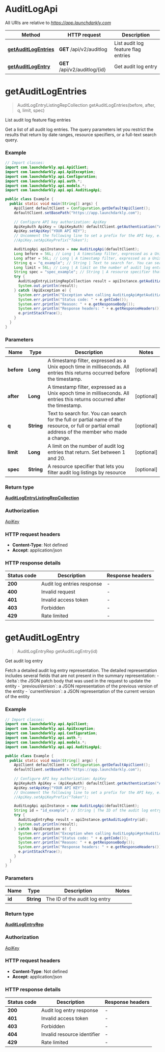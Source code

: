 # AuditLogApi

All URIs are relative to *https://app.launchdarkly.com*

Method | HTTP request | Description
------------- | ------------- | -------------
[**getAuditLogEntries**](AuditLogApi.md#getAuditLogEntries) | **GET** /api/v2/auditlog | List audit log feature flag entries
[**getAuditLogEntry**](AuditLogApi.md#getAuditLogEntry) | **GET** /api/v2/auditlog/{id} | Get audit log entry


<a name="getAuditLogEntries"></a>
# **getAuditLogEntries**
> AuditLogEntryListingRepCollection getAuditLogEntries(before, after, q, limit, spec)

List audit log feature flag entries

Get a list of all audit log entries. The query parameters let you restrict the results that return by date ranges, resource specifiers, or a full-text search query.

### Example
```java
// Import classes:
import com.launchdarkly.api.ApiClient;
import com.launchdarkly.api.ApiException;
import com.launchdarkly.api.Configuration;
import com.launchdarkly.api.auth.*;
import com.launchdarkly.api.models.*;
import com.launchdarkly.api.api.AuditLogApi;

public class Example {
  public static void main(String[] args) {
    ApiClient defaultClient = Configuration.getDefaultApiClient();
    defaultClient.setBasePath("https://app.launchdarkly.com");
    
    // Configure API key authorization: ApiKey
    ApiKeyAuth ApiKey = (ApiKeyAuth) defaultClient.getAuthentication("ApiKey");
    ApiKey.setApiKey("YOUR API KEY");
    // Uncomment the following line to set a prefix for the API key, e.g. "Token" (defaults to null)
    //ApiKey.setApiKeyPrefix("Token");

    AuditLogApi apiInstance = new AuditLogApi(defaultClient);
    Long before = 56L; // Long | A timestamp filter, expressed as a Unix epoch time in milliseconds.  All entries this returns occurred before the timestamp.
    Long after = 56L; // Long | A timestamp filter, expressed as a Unix epoch time in milliseconds. All entries this returns occurred after the timestamp.
    String q = "q_example"; // String | Text to search for. You can search for the full or partial name of the resource, or full or partial email address of the member who made a change.
    Long limit = 56L; // Long | A limit on the number of audit log entries that return. Set between 1 and 20.
    String spec = "spec_example"; // String | A resource specifier that lets you filter audit log listings by resource
    try {
      AuditLogEntryListingRepCollection result = apiInstance.getAuditLogEntries(before, after, q, limit, spec);
      System.out.println(result);
    } catch (ApiException e) {
      System.err.println("Exception when calling AuditLogApi#getAuditLogEntries");
      System.err.println("Status code: " + e.getCode());
      System.err.println("Reason: " + e.getResponseBody());
      System.err.println("Response headers: " + e.getResponseHeaders());
      e.printStackTrace();
    }
  }
}
```

### Parameters

Name | Type | Description  | Notes
------------- | ------------- | ------------- | -------------
 **before** | **Long**| A timestamp filter, expressed as a Unix epoch time in milliseconds.  All entries this returns occurred before the timestamp. | [optional]
 **after** | **Long**| A timestamp filter, expressed as a Unix epoch time in milliseconds. All entries this returns occurred after the timestamp. | [optional]
 **q** | **String**| Text to search for. You can search for the full or partial name of the resource, or full or partial email address of the member who made a change. | [optional]
 **limit** | **Long**| A limit on the number of audit log entries that return. Set between 1 and 20. | [optional]
 **spec** | **String**| A resource specifier that lets you filter audit log listings by resource | [optional]

### Return type

[**AuditLogEntryListingRepCollection**](AuditLogEntryListingRepCollection.md)

### Authorization

[ApiKey](../README.md#ApiKey)

### HTTP request headers

 - **Content-Type**: Not defined
 - **Accept**: application/json

### HTTP response details
| Status code | Description | Response headers |
|-------------|-------------|------------------|
**200** | Audit log entries response |  -  |
**400** | Invalid request |  -  |
**401** | Invalid access token |  -  |
**403** | Forbidden |  -  |
**429** | Rate limited |  -  |

<a name="getAuditLogEntry"></a>
# **getAuditLogEntry**
> AuditLogEntryRep getAuditLogEntry(id)

Get audit log entry

Fetch a detailed audit log entry representation. The detailed representation includes several fields that are not present in the summary representation:  - &#x60;delta&#x60;: the JSON patch body that was used in the request to update the entity - &#x60;previousVersion&#x60;: a JSON representation of the previous version of the entity - &#x60;currentVersion&#x60;: a JSON representation of the current version of the entity 

### Example
```java
// Import classes:
import com.launchdarkly.api.ApiClient;
import com.launchdarkly.api.ApiException;
import com.launchdarkly.api.Configuration;
import com.launchdarkly.api.auth.*;
import com.launchdarkly.api.models.*;
import com.launchdarkly.api.api.AuditLogApi;

public class Example {
  public static void main(String[] args) {
    ApiClient defaultClient = Configuration.getDefaultApiClient();
    defaultClient.setBasePath("https://app.launchdarkly.com");
    
    // Configure API key authorization: ApiKey
    ApiKeyAuth ApiKey = (ApiKeyAuth) defaultClient.getAuthentication("ApiKey");
    ApiKey.setApiKey("YOUR API KEY");
    // Uncomment the following line to set a prefix for the API key, e.g. "Token" (defaults to null)
    //ApiKey.setApiKeyPrefix("Token");

    AuditLogApi apiInstance = new AuditLogApi(defaultClient);
    String id = "id_example"; // String | The ID of the audit log entry
    try {
      AuditLogEntryRep result = apiInstance.getAuditLogEntry(id);
      System.out.println(result);
    } catch (ApiException e) {
      System.err.println("Exception when calling AuditLogApi#getAuditLogEntry");
      System.err.println("Status code: " + e.getCode());
      System.err.println("Reason: " + e.getResponseBody());
      System.err.println("Response headers: " + e.getResponseHeaders());
      e.printStackTrace();
    }
  }
}
```

### Parameters

Name | Type | Description  | Notes
------------- | ------------- | ------------- | -------------
 **id** | **String**| The ID of the audit log entry |

### Return type

[**AuditLogEntryRep**](AuditLogEntryRep.md)

### Authorization

[ApiKey](../README.md#ApiKey)

### HTTP request headers

 - **Content-Type**: Not defined
 - **Accept**: application/json

### HTTP response details
| Status code | Description | Response headers |
|-------------|-------------|------------------|
**200** | Audit log entry response |  -  |
**401** | Invalid access token |  -  |
**403** | Forbidden |  -  |
**404** | Invalid resource identifier |  -  |
**429** | Rate limited |  -  |


